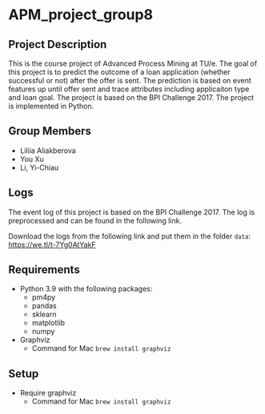 # APM_project_group8
## Project Description
This is the course project of Advanced Process Mining at TU/e. The goal of this project is to predict the outcome of a loan application (whether successful or not) after the offer is sent. The prediction is based on event features up until offer sent and trace attributes including applicaiton type and loan goal. The project is based on the BPI Challenge 2017. The project is implemented in Python.

## Group Members
- Liliia Aliakberova
- You Xu
- Li, Yi-Chiau

## Logs
The event log of this project is based on the BPI Challenge 2017. The log is preprocessed and can be found in the following link.

Download the logs from the following link and put them in the folder `data`:
https://we.tl/t-7Yg0AtYakF

## Requirements
- Python 3.9 with the following packages:
    - pm4py
    - pandas
    - sklearn
    - matplotlib
    - numpy
- Graphviz
    - Command for Mac `brew install graphviz`

## Setup
- Require graphviz
    - Command for Mac `brew install graphviz`